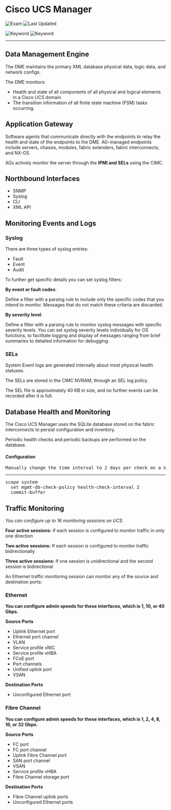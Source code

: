 # Cisco UCS Manager

![Exam](https://img.shields.io/badge/DCCOR-8A2BE2)
![Last Updated](https://img.shields.io/badge/Last%20Updated-2024--01--29-blue)

![Keyword](https://img.shields.io/badge/UCS-darkgreen)
![Keyword](https://img.shields.io/badge/Unified%20Computing%20System-darkgreen)

<hr>

## Data Management Engine

The DME maintains the primary XML database physical data, logic data, and network configs.

The DME monitors:

- Health and state of all components of all physical and logical elements in a Cisco UCS domain.
- The transition information of all finite state machine (FSM) tasks occurring.

## Application Gateway

Software agents that communicate directly with the endpoints to relay the health and state of the endpoints to the DME. AG-managed endpoints include servers, chassis, modules, fabric extenders, fabric interconnects, and NX-OS.

AGs actively monitor the server through the **IPMI and SELs** using the CIMC.

## Northbound Interfaces

- SNMP
- Syslog
- CLI
- XML API

## Monitoring Events and Logs

### Syslog

There are three types of syslog entries:

- Fault
- Event
- Audit

To further get specific details you can set syslog filters:

**By event or fault codes**: 

Define a filter with a parsing rule to include only the specific
codes that you intend to monitor. Messages that do not match these criteria are
discarded.

**By severity level**:

Define a filter with a parsing rule to monitor syslog messages with
specific severity levels. You can set syslog severity levels individually for OS functions,
to facilitate logging and display of messages ranging from brief summaries to detailed
information for debugging.

### SELs

System Event logs are generated internally about most physical health statuses.

The SELs are stored in the CIMC NVRAM, through an SEL log policy.

The SEL file is approximately 40 KB in size, and no further events can be recorded after it is full. 

## Database Health and Monitoring

The Cisco UCS Manager uses the SQLite database stored on the fabric interconnects to persist configuration and inventory.

Periodic health checks and periodic backups are performed on the database.

#### Configuration

<pre>
<span>Manually change the time interval to 2 days per check on a UCS CLI.</span>
<hr>scope system
  set mgmt-db-check-policy health-check-interval 2
  commit-buffer
</pre>

## Traffic Monitoring

*You can configure up to 16 monitoring sessions on UCS.*

**Four active sessions:** If each session is configured to monitor traffic in only one
direction

**Two active sessions:** If each session is configured to monitor traffic bidirectionally

**Three active sessions:** If one session is unidirectional and the second session is bidirectional

An Ethernet traffic monitoring session can monitor any of the source and destination ports:

### Ethernet

**You can configure admin speeds for these interfaces, which is 1, 10, or 40 Gbps.**

**Source Ports**

- Uplink Ethernet port
- Ethernet port channel
- VLAN
- Service profile vNIC
- Service profile vHBA
- FCoE port
- Port channels
- Unified uplink port
- VSAN

**Destination Ports**

- Unconfigured Ethernet port

### Fibre Channel

**You can configure admin speeds for these interfaces, which is 1, 2, 4, 8, 16, or 32 Gbps.**

**Source Ports**

- FC port
- FC port channel
- Uplink Fibre Channel port
- SAN port channel
- VSAN
- Service profile vHBA
- Fibre Channel storage port

**Destination Ports**

- Fibre Channel uplink ports
- Unconfigured Ethernet ports


